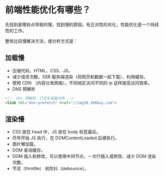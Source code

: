 # 前端性能优化有哪些？

先找到是哪些点导致的慢，找到慢的原因，有正对性的优化，性能优化是一个持续性的工作。

整体比较慢解决方法，或分析方式是：

## 加载慢

- 压缩代码，HTML、CSS、JS。
- 减少请求次数，SSR 服务端渲染（将网页和数据一起下载），利用缓存。
- 使用 CDN （内容分发网络）。不同地区访问不同的 ip 这样提高访问效率。
- DNS 预解析

```html
<!-- dns 预解析，已京东金融为例 -->
<link rel="dns-prefetch" href="//img30.360buy.com">
```

## 渲染慢

- CSS 放在 head 中，JS 放在 body 标签最后。
- 尽早开始 JS 执行，在 DOMContentLoaded 后便执行。
- 图片懒加载。
- DOM 查询缓存。
- DOM 插入和修改，可以使用中间节点，一次行插入或修改，减少 DOM 渲染次数。
- 节流（throttle） 和防抖（debounce）。
